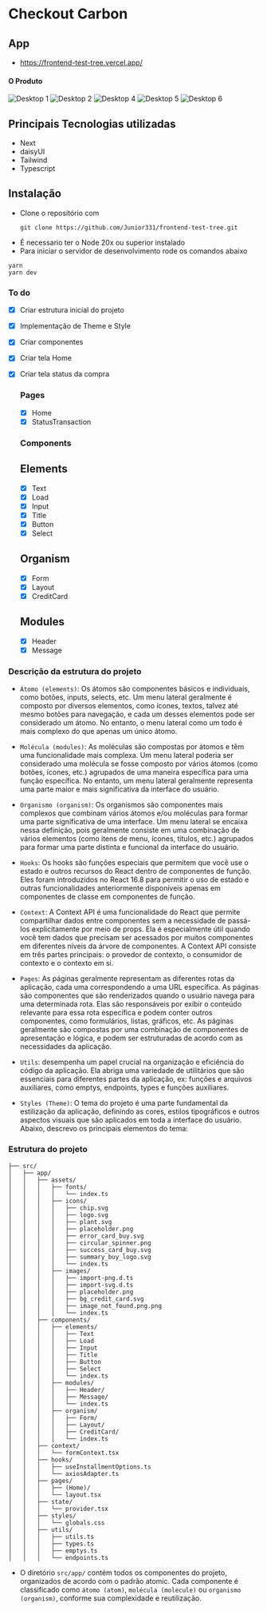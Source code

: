 # Checkout Carbon

## App

- https://frontend-test-tree.vercel.app/

#### O Produto
![Desktop 1](https://github.com/user-attachments/assets/9377c7af-033d-44ea-b3fe-bc9e0a1c1010)
![Desktop 2](https://github.com/user-attachments/assets/715c3527-2a4b-4ba3-a42b-078d105d330e)
![Desktop 4](https://github.com/user-attachments/assets/d7c7d36a-3de7-424e-9c56-f665ffc43f9f)
![Desktop 5](https://github.com/user-attachments/assets/43dfb4d4-d08e-42c6-9206-629ef72a5295)
![Desktop 6](https://github.com/user-attachments/assets/29a6d9f1-0eda-4d41-9693-bed89b62948b)

## Principais Tecnologias utilizadas

- Next
- daisyUI
- Tailwind
- Typescript

## Instalação

- Clone o repositório com
  ```
  git clone https://github.com/Junior331/frontend-test-tree.git
  ```
- É necessario ter o Node 20x ou superior instalado
- Para iniciar o servidor de desenvolvimento rode os comandos abaixo

```
yarn
yarn dev
```

### To do

- [x] Criar estrutura inicial do projeto
- [x] Implementação de Theme e Style
- [x] Criar componentes
- [x] Criar tela Home
- [x] Criar tela status da compra

  ### Pages

     - [x] Home
     - [x] StatusTransaction

  ### Components

  ## Elements

     - [x] Text  
     - [x] Load  
     - [x] Input 
     - [x] Title 
     - [x] Button
     - [x] Select

  ## Organism

  - [x] Form
  - [x] Layout
  - [x] CreditCard

  ## Modules

     - [x] Header
     - [x] Message

### Descrição da estrutura do projeto

- `Átomo (elements)`: Os átomos são componentes básicos e individuais, como botões, inputs, selects, etc. Um menu lateral geralmente é composto por diversos elementos, como ícones, textos, talvez até mesmo botões para navegação, e cada um desses elementos pode ser considerado um átomo. No entanto, o menu lateral como um todo é mais complexo do que apenas um único átomo.

- `Molécula (modules)`: As moléculas são compostas por átomos e têm uma funcionalidade mais complexa. Um menu lateral poderia ser considerado uma molécula se fosse composto por vários átomos (como botões, ícones, etc.) agrupados de uma maneira específica para uma função específica. No entanto, um menu lateral geralmente representa uma parte maior e mais significativa da interface do usuário.

- `Organismo (organism)`: Os organismos são componentes mais complexos que combinam vários átomos e/ou moléculas para formar uma parte significativa de uma interface. Um menu lateral se encaixa nessa definição, pois geralmente consiste em uma combinação de vários elementos (como itens de menu, ícones, títulos, etc.) agrupados para formar uma parte distinta e funcional da interface do usuário.

- `Hooks`: Os hooks são funções especiais que permitem que você use o estado e outros recursos do React dentro de componentes de função. Eles foram introduzidos no React 16.8 para permitir o uso de estado e outras funcionalidades anteriormente disponíveis apenas em componentes de classe em componentes de função.

- `Context`: A Context API é uma funcionalidade do React que permite compartilhar dados entre componentes sem a necessidade de passá-los explicitamente por meio de props. Ela é especialmente útil quando você tem dados que precisam ser acessados por muitos componentes em diferentes níveis da árvore de componentes. A Context API consiste em três partes principais: o provedor de contexto, o consumidor de contexto e o contexto em si.

- `Pages`: As páginas geralmente representam as diferentes rotas da aplicação, cada uma correspondendo a uma URL específica. As páginas são componentes que são renderizados quando o usuário navega para uma determinada rota. Elas são responsáveis por exibir o conteúdo relevante para essa rota específica e podem conter outros componentes, como formulários, listas, gráficos, etc. As páginas geralmente são compostas por uma combinação de componentes de apresentação e lógica, e podem ser estruturadas de acordo com as necessidades da aplicação.

- `Utils`: desempenha um papel crucial na organização e eficiência do código da aplicação. Ela abriga uma variedade de utilitários que são essenciais para diferentes partes da aplicação, ex: funções e arquivos auxiliares, como emptys, endpoints, types e funções auxiliares.

- `Styles (Theme)`: O tema do projeto é uma parte fundamental da estilização da aplicação, definindo as cores, estilos tipográficos e outros aspectos visuais que são aplicados em toda a interface do usuário. Abaixo, descrevo os principais elementos do tema:

### Estrutura do projeto

    ├── src/
    │   ├── app/
    │   │   ├── assets/
    │   │   │   ├── fonts/
    │   │   │   │   └── index.ts
    │   │   │   ├── icons/
    │   │   │   │   ├── chip.svg
    │   │   │   │   ├── logo.svg
    │   │   │   │   ├── plant.svg
    │   │   │   │   ├── placeholder.png
    │   │   │   │   ├── error_card_buy.svg
    │   │   │   │   ├── circular_spinner.png
    │   │   │   │   ├── success_card_buy.svg
    │   │   │   │   ├── summary_buy_logo.svg
    │   │   │   │   └── index.ts
    │   │   │   ├── images/
    │   │   │   │   ├── import-png.d.ts
    │   │   │   │   ├── import-svg.d.ts
    │   │   │   │   ├── placeholder.png
    │   │   │   │   ├── bg_credit_card.svg
    │   │   │   │   ├── image_not_found.png.png
    │   │   │   │   └── index.ts
    │   │   ├── components/
    │   │   │   ├── elements/
    │   │   │   │   ├── Text
    │   │   │   │   ├── Load
    │   │   │   │   ├── Input
    │   │   │   │   ├── Title
    │   │   │   │   ├── Button
    │   │   │   │   ├── Select
    │   │   │   │   └── index.ts
    │   │   │   ├── modules/
    │   │   │   │   ├── Header/
    │   │   │   │   ├── Message/
    │   │   │   │   └── index.ts
    │   │   │   ├── organism/
    │   │   │   │   ├── Form/
    │   │   │   │   ├── Layout/
    │   │   │   │   ├── CreditCard/
    │   │   │   │   └── index.ts
    │   │   ├── context/
    │   │   │   └── formContext.tsx
    │   │   ├── hooks/
    │   │   │   ├── useInstallmentOptions.ts
    │   │   │   └── axiosAdapter.ts
    │   │   ├── pages/
    │   │   │   ├── (Home)/
    │   │   │   └── layout.tsx
    │   │   ├── state/
    │   │   │   └── provider.tsx
    │   │   ├── styles/
    │   │   │   └── globals.css
    │   │   ├── utils/
    │   │   │   ├── utils.ts
    │   │   │   ├── types.ts
    │   │   │   ├── emptys.ts
    │   │   │   └── endpoints.ts

- O diretório `src/app/` contém todos os componentes do projeto, organizados de acordo com o padrão atomic.
  Cada componente é classificado como `átomo (atom)`, `molécula (molecule)` ou `organismo (organism)`, conforme
  sua complexidade e reutilização.

